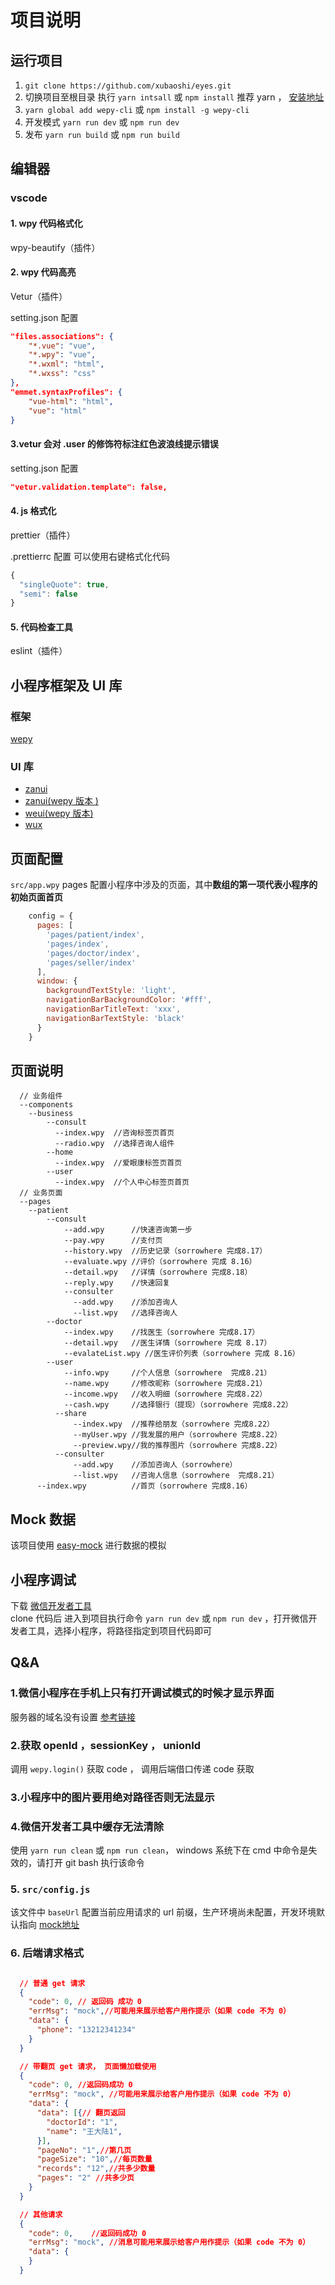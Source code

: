 # 项目说明

## 运行项目

1. `git clone https://github.com/xubaoshi/eyes.git`  
2. 切换项目至根目录 执行 `yarn intsall` 或 `npm install` 推荐 yarn ， [安装地址](https://yarnpkg.com/zh-Hans/)  
3. `yarn global add wepy-cli` 或 `npm install -g wepy-cli`  
4. 开发模式 `yarn run dev` 或 `npm run dev`  
5. 发布 `yarn run build` 或 `npm run build`  

## 编辑器

### vscode

#### 1. wpy 代码格式化

wpy-beautify（插件）

#### 2. wpy 代码高亮

Vetur（插件）

setting.json 配置

``` json
"files.associations": {
    "*.vue": "vue",
    "*.wpy": "vue",
    "*.wxml": "html",
    "*.wxss": "css"
},
"emmet.syntaxProfiles": {
    "vue-html": "html",
    "vue": "html"
}
```

#### 3.vetur 会对 .user 的修饰符标注红色波浪线提示错误

setting.json 配置

``` json
"vetur.validation.template": false,
```

#### 4. js 格式化

prettier（插件）  

.prettierrc 配置 可以使用右键格式化代码

``` javascript
{
  "singleQuote": true,
  "semi": false
}
```

#### 5. 代码检查工具

eslint（插件）  

## 小程序框架及 UI 库

### 框架

[wepy](https://tencent.github.io/wepy/document.html#/?id=%E5%BF%AB%E9%80%9F%E5%85%A5%E9%97%A8%E6%8C%87%E5%8D%97)

### UI 库

- [zanui](https://youzan.github.io/vant-weapp)
- [zanui(wepy 版本 )](https://github.com/brucx/wepy-zanui-demo)
- [weui(wepy 版本)](https://github.com/wepyjs/wepy-weui-demo)
- [wux](https://github.com/wux-weapp/wux-weapp)

## 页面配置

`src/app.wpy` pages 配置小程序中涉及的页面，其中**数组的第一项代表小程序的初始页面首页**

``` javascript
    config = {
      pages: [
        'pages/patient/index',
        'pages/index',
        'pages/doctor/index',
        'pages/seller/index'
      ],
      window: {
        backgroundTextStyle: 'light',
        navigationBarBackgroundColor: '#fff',
        navigationBarTitleText: 'xxx',
        navigationBarTextStyle: 'black'
      }
    }
```

## 页面说明

```
  // 业务组件
  --components
    --business
        --consult
          --index.wpy  //咨询标签页首页
          --radio.wpy  //选择咨询人组件
        --home
          --index.wpy  //爱眼康标签页首页
        --user
          --index.wpy  //个人中心标签页首页
  // 业务页面
  --pages
    --patient
        --consult
            --add.wpy      //快速咨询第一步
            --pay.wpy      //支付页
            --history.wpy  //历史记录（sorrowhere 完成8.17）
            --evaluate.wpy //评价（sorrowhere 完成 8.16）
            --detail.wpy   //详情（sorrowhere 完成8.18）
            --reply.wpy    //快速回复
            --consulter
              --add.wpy    //添加咨询人
              --list.wpy   //选择咨询人
        --doctor
            --index.wpy    //找医生（sorrowhere 完成8.17）
            --detail.wpy   //医生详情（sorrowhere 完成 8.17）
            --evalateList.wpy //医生评价列表（sorrowhere 完成 8.16）
        --user
            --info.wpy     //个人信息（sorrowhere  完成8.21）
            --name.wpy     //修改昵称（sorrowhere 完成8.21）
            --income.wpy   //收入明细（sorrowhere 完成8.22）
            --cash.wpy     //选择银行（提现）（sorrowhere 完成8.22）
          --share
              --index.wpy  //推荐给朋友（sorrowhere 完成8.22）
              --myUser.wpy //我发展的用户（sorrowhere 完成8.22）
              --preview.wpy//我的推荐图片（sorrowhere 完成8.22）
          --consulter
              --add.wpy    //添加咨询人（sorrowhere）
              --list.wpy   //咨询人信息（sorrowhere  完成8.21）
      --index.wpy          //首页（sorrowhere 完成8.16）
```

## Mock 数据

该项目使用 [easy-mock](https://www.easy-mock.com/project/5b719f05ebd4a208cce29bb8) 进行数据的模拟

## 小程序调试

下载 [微信开发者工具](https://developers.weixin.qq.com/miniprogram/dev/devtools/download.html)  
clone 代码后 进入到项目执行命令 `yarn run dev` 或 `npm run dev` ，打开微信开发者工具，选择小程序，将路径指定到项目代码即可

## Q&A

### 1.微信小程序在手机上只有打开调试模式的时候才显示界面

服务器的域名没有设置   [参考链接](https://blog.csdn.net/wzlhlhhh/article/details/80512100)

### 2.获取 openId ，sessionKey ， unionId

调用 `wepy.login()` 获取 code ， 调用后端借口传递 code 获取

### 3.小程序中的图片要用绝对路径否则无法显示

### 4.微信开发者工具中缓存无法清除

使用 `yarn run clean` 或 `npm run clean`， windows 系统下在 cmd 中命令是失效的，请打开 git bash 执行该命令

### 5. `src/config.js` 

该文件中 `baseUrl` 配置当前应用请求的 url 前缀，生产环境尚未配置，开发环境默认指向 [mock地址](https://www.easy-mock.com/mock/5b719f05ebd4a208cce29bb8)

### 6. 后端请求格式

``` json

  // 普通 get 请求
  {
    "code": 0, // 返回码 成功 0
    "errMsg": "mock",//可能用来展示给客户用作提示（如果 code 不为 0）
    "data": {
      "phone": "13212341234"
    }
  }

  // 带翻页 get 请求， 页面懒加载使用
  {
    "code": 0, //返回码成功 0
    "errMsg": "mock", //可能用来展示给客户用作提示（如果 code 不为 0）
    "data": {
      "data": [{// 翻页返回
        "doctorId": "1",
        "name": "王大陆1",
      }],
      "pageNo": "1",//第几页
      "pageSize": "10",//每页数量
      "records": "12",//共多少数量
      "pages": "2" //共多少页
    }
  }

  // 其他请求
  {
    "code": 0,    //返回码成功 0
    "errMsg": "mock", //消息可能用来展示给客户用作提示（如果 code 不为 0）
    "data": {
    }
  }

```